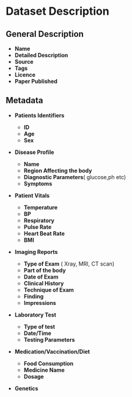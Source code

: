 # Dataset Description

## General Description

* **Name**
* **Detailed Description** 
* **Source**
* **Tags**
* **Licence**
* **Paper Published**

## Metadata

* **Patients Identifiers**
  * **ID**
  * **Age**
  * **Sex**

* **Disease Profile**
  * **Name**
  * **Region Affecting the body**
  * **Diagnostic Parameters**( glucose,ph etc)
  * **Symptoms**


* **Patient Vitals**
  * **Temperature**
  * **BP**
  * **Respiratory**
  * **Pulse Rate**
  * **Heart Beat Rate**
  * **BMI**

* **Imaging Reports**
  * **Type of Exam** ( Xray, MRI, CT scan)
  * **Part of the body**
  * **Date of Exam**
  * **Clinical History**
  * **Technique of Exam**
  * **Finding**
  * **Impressions**

* **Laboratory Test** 
  * **Type of test**
  * **Date/Time**
  * **Testing Parameters** 

* **Medication/Vaccination/Diet**
  * **Food Consumption**
  * **Medicine Name**
  * **Dosage**

* **Genetics**
